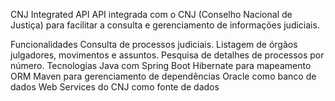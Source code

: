 CNJ Integrated API
API integrada com o CNJ (Conselho Nacional de Justiça) para facilitar a consulta e gerenciamento de informações judiciais.

Funcionalidades
Consulta de processos judiciais.
Listagem de órgãos julgadores, movimentos e assuntos.
Pesquisa de detalhes de processos por número.
Tecnologias
Java com Spring Boot
Hibernate para mapeamento ORM
Maven para gerenciamento de dependências
Oracle como banco de dados
Web Services do CNJ como fonte de dados
